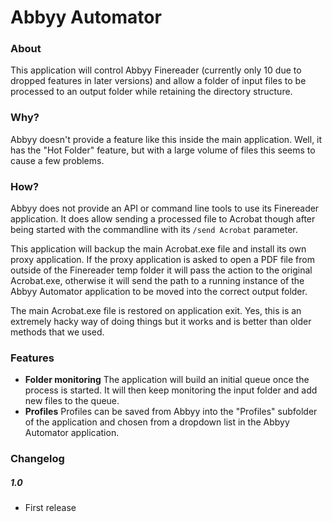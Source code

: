 # Abbyy Automator #

### About ###
This application will control Abbyy Finereader (currently only 10 due to dropped features in later versions) and allow a folder of input files to be processed to an output folder while retaining the directory structure.

### Why? ###
Abbyy doesn't provide a feature like this inside the main application. Well, it has the "Hot Folder" feature, but with a large volume of files this seems to cause a few problems.

### How? ###
Abbyy does not provide an API or command line tools to use its Finereader application. It does allow sending a processed file to Acrobat though after being started with the commandline with its `/send Acrobat` parameter.

This application will backup the main Acrobat.exe file and install its own proxy application. If the proxy application is asked to open a PDF file from outside of the Finereader temp folder it will pass the action to the original Acrobat.exe, otherwise it will send the path to a running instance of the Abbyy Automator application to be moved into the correct output folder.

The main Acrobat.exe file is restored on application exit. Yes, this is an extremely hacky way of doing things but it works and is better than older methods that we used.

### Features ###
  - **Folder monitoring**
    The application will build an initial queue once the process is started. It will then keep monitoring the input folder and add new files to the queue.
  - **Profiles**
    Profiles can be saved from Abbyy into the "Profiles" subfolder of the application and chosen from a dropdown list in the Abbyy Automator application.

### Changelog ###

##### 1.0 #####
  - First release